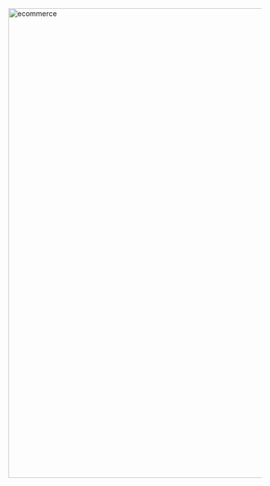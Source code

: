 
<img width="937" alt="ecommerce" src="https://github.com/Bukhariu33/Ecommerce-Website/assets/101917043/997e0b21-a493-4f3d-92fe-69358d9bba90">

